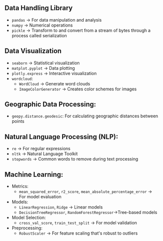 
## Data Handling Library
- `pandas` -> For data manipulation and analysis
- `numpy` -> Numerical operations
- `pickle` -> Transform to and convert from a stream of bytes through a process called serialization

## Data Visualization
- `seaborn` -> Statistical visualization
- `matplot.pyplot` -> Data plotting
- `plotly.express` -> Interactive visualization
- `wordcloud`:
	- `WordCloud` -> Generate word clouds
	- `ImageColorGenerator` -> Creates color schemes for images

## Geographic Data Processing:
- `geopy.distance.geodesic`: For calculating geographic distances between points

## Natural Language Processing (NLP):
- `re` -> For regular expressions
- `nltk` -> Natural Language Toolkit
- `stopwords` -> Common words to remove during text processing

## Machine Learning:
- Metrics:
    - `mean_squared_error`, `r2_score`, `mean_absolute_percentage_error` -> For model evaluation
- Models:
    - `LinearRegression`, `Ridge` -> Linear models  
    - `DecisionTreeRegressor`, `RandomForestRegressor`->Tree-based models
- Model Selection:
    - `cross_val_score`, `train_test_split` -> For model validation
- Preprocessing:
    - `RobustScaler` -> For feature scaling that's robust to outliers